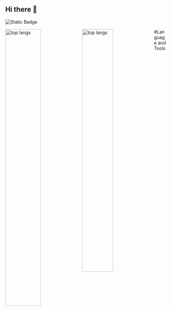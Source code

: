 ## Hi there 👋
![Static Badge](https://img.shields.io/badge/Profile%20views-blue)


<img alt="top langs" align="left" width="47%" src="https://github-readme-stats.vercel.app/api?username=Adam-CZPG"/>

<img alt="top langs" align="left" width="44%" src="https://github-readme-stats.vercel.app/api/top-langs/?username=Adam-CZPG&layout=compact"/>





#Language and Tools



<!--
**Adam-CZPG/Adam-CZPG** is a ✨ _special_ ✨ repository because its `README.md` (this file) appears on your GitHub profile.

![JavaScript](https://img.shields.io/badge/JavaScript-F7DF1E?style=for-the-badge&logo=javascript&logoColor=black)
![React](https://img.shields.io/badge/React-20232A?style=for-the-badge&logo=react&logoColor=61DAFB)
![Node.js](https://img.shields.io/badge/Node.js-339933?style=for-the-badge&logo=node-dot-js&logoColor=white)



Here are some ideas to get you started:

- 🔭 I’m currently working on ...
- 🌱 I’m currently learning ...
- 👯 I’m looking to collaborate on ...
- 🤔 I’m looking for help with ...
- 💬 Ask me about ...
- 📫 How to reach me: ...
- 😄 Pronouns: ...
- ⚡ Fun fact: ...
-->
